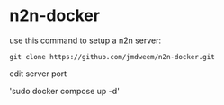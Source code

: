 # n2n-docker


use this command to setup a n2n server:

`git clone https://github.com/jmdweem/n2n-docker.git`

edit server port

'sudo docker compose up -d'
